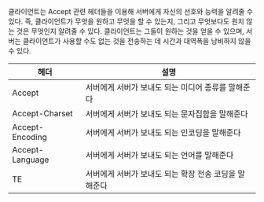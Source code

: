 클라이언트는 Accept 관련 헤더들을 이용해 서버에게 자신의 선호와 능력을 알려줄 수 있다. 즉, 클라이언트가 무엇을 원하고 무엇을 할 수 있는지, 그리고 무엇보다도 원치 않는 것은 무엇인지 알려줄 수 있다. 클라이언트는 그들이 원하는 것을 얻을 수 있으며, 서버는 클라이언트가 사용할 수도 없는 것을 전송하는 데 시간과 대역폭을 낭비하지 않을 수 있다.

|헤더|설명|
|---|---|
|Accept|서버에게 서버가 보내도 되는 미디어 종류를 말해준다|
|Accept-Charset|서버에게 서버가 보내도 되는 문자집합을 말해준다|
|Accept-Encoding|서버에게 서버가 보내도 되는 인코딩을 말해준다|
|Accept-Language|서버에게 서버가 보내도 되는 언어를 말해준다|
|TE|서버에게 서버가 보내도 되는 확장 전송 코딩을 말해준다|